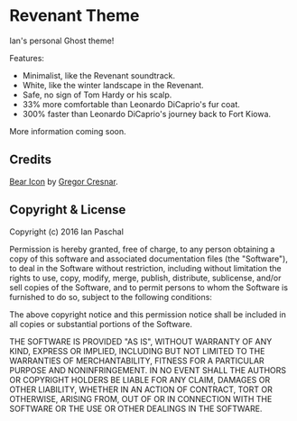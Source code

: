 # Revenant Theme

Ian's personal Ghost theme!

Features:

- Minimalist, like the Revenant soundtrack.
- White, like the winter landscape in the Revenant.
- Safe, no sign of Tom Hardy or his scalp.
- 33% more comfortable than Leonardo DiCaprio's fur coat.
- 300% faster than Leonardo DiCaprio's journey back to Fort Kiowa.

More information coming soon.

## Credits
[Bear Icon](https://thenounproject.com/term/bear/834246/) by [Gregor Cresnar](grega.cresnar@gmail.com).

## Copyright & License

Copyright (c) 2016 Ian Paschal

Permission is hereby granted, free of charge, to any person obtaining a copy of this software and associated documentation files (the "Software"), to deal in the Software without restriction, including without limitation the rights to use, copy, modify, merge, publish, distribute, sublicense, and/or sell copies of the Software, and to permit persons to whom the Software is furnished to do so, subject to the following conditions:

The above copyright notice and this permission notice shall be included in all copies or substantial portions of the Software.

THE SOFTWARE IS PROVIDED "AS IS", WITHOUT WARRANTY OF ANY KIND, EXPRESS OR IMPLIED, INCLUDING BUT NOT LIMITED TO THE WARRANTIES OF MERCHANTABILITY, FITNESS FOR A PARTICULAR PURPOSE AND NONINFRINGEMENT. IN NO EVENT SHALL THE AUTHORS OR COPYRIGHT HOLDERS BE LIABLE FOR ANY CLAIM, DAMAGES OR OTHER LIABILITY, WHETHER IN AN ACTION OF CONTRACT, TORT OR OTHERWISE, ARISING FROM, OUT OF OR IN CONNECTION WITH THE SOFTWARE OR THE USE OR OTHER DEALINGS IN THE SOFTWARE.
